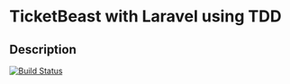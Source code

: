 # TicketBeast with Laravel using TDD

## Description

[![Build Status](https://travis-ci.org/anabeto93/TicketBeast.svg?branch=master)](https://travis-ci.org/anabeto93/TicketBeast)